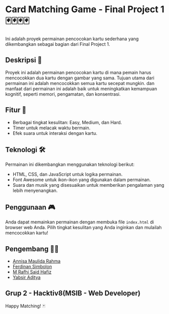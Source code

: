 # Card Matching Game - Final Project 1 🃏🃏🃏🃏

Ini adalah proyek permainan pencocokan kartu sederhana yang dikembangkan sebagai bagian dari Final Project 1.

## Deskripsi 📝

Proyek ini adalah permainan pencocokan kartu di mana pemain harus mencocokkan dua kartu dengan gambar yang sama. Tujuan utama dari permainan ini adalah mencocokkan semua kartu secepat mungkin. dan manfaat dari permainan ini adalah baik untuk meningkatkan kemampuan kognitif, seperti memori, pengamatan, dan konsentrasi.

## Fitur 🧩

- Berbagai tingkat kesulitan: Easy, Medium, dan Hard.
- Timer untuk melacak waktu bermain.
- Efek suara untuk interaksi dengan kartu.

## Teknologi 🛠️

Permainan ini dikembangkan menggunakan teknologi berikut:

- HTML, CSS, dan JavaScript untuk logika permainan.
- Font Awesome untuk ikon-ikon yang digunakan dalam permainan.
- Suara dan musik yang disesuaikan untuk memberikan pengalaman yang lebih menyenangkan.

## Penggunaan 🎮

Anda dapat memainkan permainan dengan membuka file `index.html` di browser web Anda. Pilih tingkat kesulitan yang Anda inginkan dan mulailah mencocokkan kartu!

## Pengembang 👨‍💻

- [Annisa Maulida Rahma](https://instagram.com/_maulidaaar)
- [Ferdinan Simbolon](https://linkprofilanda.com)
- [M Rafhi Said Hafiz](https://instagram.com/rafhisa.id)
- [Yabsir Aditya](https://linkprofilanda)

## Grup 2 - Hacktiv8(MSIB - Web Developer)

Happy Matching! 🃏
